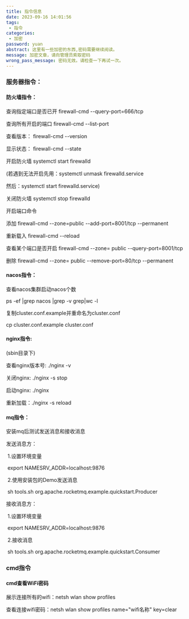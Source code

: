 ```yaml
---
title: 指令信息
date: 2023-09-16 14:01:56
tags: 
 - 指令
categories: 
 - 加密
password: yuan
abstract: 这里有一些加密的东西,密码需要继续阅读。
message: 加密文章，请向管理员索取密码
wrong_pass_message: 密码无效。请检查一下再试一次。
---
```


### 服务器指令：

#### 防火墙指令：

查询指定端口是否已开 firewall-cmd --query-port=666/tcp

查询所有开启的端口  firewall-cmd --list-port

查看版本： firewall-cmd --version

显示状态： firewall-cmd --state

开启防火墙 systemctl start firewalld

(若遇到无法开启先用：systemctl unmask firewalld.service

然后：systemctl start firewalld.service)

关闭防火墙 systemctl stop firewalld

开启端口命令  

添加  firewall-cmd --zone=public --add-port=8001/tcp --permanent

重新载入  firewall-cmd --reload

查看某个端口是否开启    firewall-cmd --zone= public --query-port=8001/tcp

删除    firewall-cmd --zone= public --remove-port=80/tcp --permanent



#### nacos指令：

查看nacos集群启动nacos个数

ps -ef |grep nacos |grep -v grep|wc -l

复制cluster.conf.example并重命名为cluster.conf

cp cluster.conf.example cluster.conf



#### nginx指令:

(sbin目录下)

查看nginx版本号:	./nginx -v

关闭nginx:	./nginx -s stop

启动nginx:	./nginx

重新加载：./nginx -s reload

#### mq指令：

安装mq后测试发送消息和接收消息

发送消息方：

​	1.设置环境变量

​	export NAMESRV_ADDR=localhost:9876

​	2.使用安装包的Demo发送消息

​	sh tools.sh org.apache.rocketmq.example.quickstart.Producer

接收消息方：

​	1.设置环境变量

​	export NAMESRV_ADDR=localhost:9876

​	2.接收消息	

​	sh tools.sh org.apache.rocketmq.example.quickstart.Consumer

### cmd指令

#### cmd查看WiFi密码

展示连接所有的wifi：netsh wlan show profiles

查看连接wifi密码：netsh wlan show profiles name="wifi名称" key=clear

